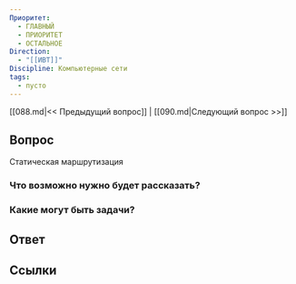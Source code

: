 ```yaml
---
Приоритет:
  - ГЛАВНЫЙ
  - ПРИОРИТЕТ
  - ОСТАЛЬНОЕ
Direction:
  - "[[ИВТ]]" 
Discipline: Компьютерные сети 
tags:
  - пусто
---
```

[[088.md|<< Предыдущий вопрос]] | [[090.md|Следующий вопрос >>]]
## Вопрос

Статическая маршрутизация

### Что возможно нужно будет рассказать?

### Какие могут быть задачи?

## Ответ

## Ссылки
